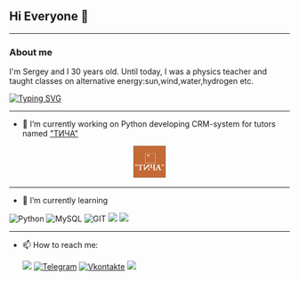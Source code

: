 ## Hi Everyone 👋
___
### About me

I'm Sergey and I 30 years old.
Until today, I was a physics teacher and taught classes on alternative energy:sun,wind,water,hydrogen etc.

[![Typing SVG](https://readme-typing-svg.herokuapp.com?font=Fira+Code&pause=1000&width=435&lines=Now+i'm+gonna+be+an+a....;....developer(˘▽˘)っ♨)](https://git.io/typing-svg)
___


- 🔭 I’m currently working on Python developing CRM-system for tutors named ["ТИЧА"](https://github.com/BackDad/Diploma_GB)

<p align="center">
  <img src="https://github.com/BackDad/Diploma_GB/blob/master/pic.png" />
</p>


___
- 🌱 I’m currently learning

![Python](https://img.shields.io/badge/Python-14354C?style=for-the-badge&logo=python&logoColor=white)
![MySQL](https://img.shields.io/badge/MySQL-00000F?style=for-the-badge&logo=mysql&logoColor=white) 
![GIT](https://img.shields.io/badge/GIT-E44C30?style=for-the-badge&logo=git&logoColor=white)
![](https://img.shields.io/badge/Ubuntu-E95420?style=for-the-badge&logo=ubuntu&logoColor=white)
![](https://img.shields.io/badge/Java-ED8B00?style=for-the-badge&logo=openjdk&logoColor=white)
  ___
- 📫 How to reach me:

  [![](https://upload2.schoolrm.ru/iblock/2a1/2a1eb6e46e7b37b9da7f41c303ea1503/geekbrains_otzyvy.png)](https://gb.ru/users/fbec19d1-57a5-4e54-bedd-1dfe656200a2)
  [![Telegram](https://img.shields.io/badge/-Telegram-090909?style=for-the-badge&logo=Telegram&logoColor=4F7DB3)](https://t.me/Manuk_1122)
  [![Vkontakte](https://img.shields.io/badge/-Vkontakte-090909?style=for-the-badge&logo=Vk&logoColor=4F7DB3)](https://vk.com/manuk_1)
  [![](https://img.shields.io/badge/Gmail-D14836?style=for-the-badge&logo=gmail&logoColor=white)](pteach2017@gmail.com)
